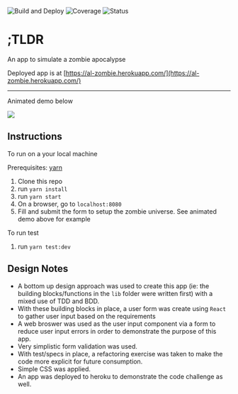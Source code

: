 ![Build and Deploy](https://github.com/iankhor/zombies/workflows/Build%20and%20Deploy/badge.svg?branch=master)
![Coverage](https://codecov.io/github/iankhor/zombies/branch/master/graph/badge.svg)
![Status](https://img.shields.io/uptimerobot/ratio/7/m785278502-d1f412201073f43b744bbe39)

# ;TLDR

An app to simulate a zombie apocalypse

Deployed app is at [https://al-zombie.herokuapp.com/](https://al-zombie.herokuapp.com/)

---

Animated demo below

![](/docs/demo.gif)

## Instructions

To run on a your local machine

Prerequisites: [yarn](https://github.com/yarnpkg/yarn)

1. Clone this repo
2. run `yarn install`
3. run `yarn start`
4. On a browser, go to `localhost:8080`
5. Fill and submit the form to setup the zombie universe. See animated demo above for example

To run test

1. run `yarn test:dev`

## Design Notes

- A bottom up design approach was used to create this app (ie: the building blocks/functions in the `lib` folder were written first) with a mixed use of TDD and BDD.
- With these building blocks in place, a user form was create using `React` to gather user input based on the requirements
- A web broswer was used as the user input component via a form to reduce user input errors in order to demonstrate the purpose of this app.
- Very simplistic form validation was used.
- With test/specs in place, a refactoring exercise was taken to make the code more explicit for future consumption.
- Simple CSS was applied.
- An app was deployed to heroku to demonstrate the code challenge as well.
